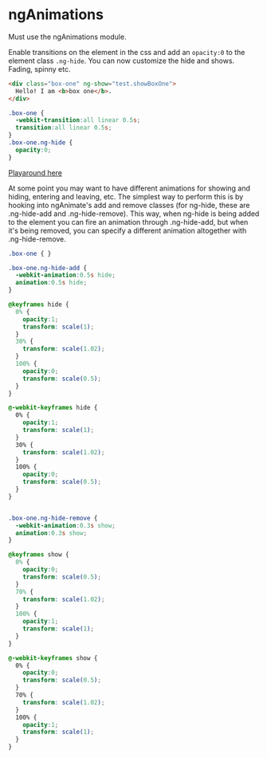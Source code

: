 # ngAnimations


Must use the ngAnimations module.

Enable transitions on the element in the css and add an `opacity:0` to the element class `.ng-hide`.
You can now customize the hide and shows.  Fading, spinny etc.

```html
<div class="box-one" ng-show="test.showBoxOne">
  Hello! I am <b>box one</b>.
</div>
```

```css
.box-one {
  -webkit-transition:all linear 0.5s;
  transition:all linear 0.5s;
}
.box-one.ng-hide {
  opacity:0;
}
```

[Playaround here](http://codepen.io/EricSimons/pen/PwdKNE )


At some point you may want to have different animations for showing and hiding, entering and leaving, etc. The simplest way to perform this is by hooking into ngAnimate's add and remove classes (for ng-hide, these are .ng-hide-add and .ng-hide-remove). This way, when ng-hide is being added to the element you can fire an animation through .ng-hide-add, but when it's being removed, you can specify a different animation altogether with .ng-hide-remove.

```css
.box-one { }

.box-one.ng-hide-add {
  -webkit-animation:0.5s hide;
  animation:0.5s hide;
}

@keyframes hide {
  0% {
    opacity:1;
    transform: scale(1);
  }
  30% {
    transform: scale(1.02);
  }
  100% {
    opacity:0;
    transform: scale(0.5);
  }
}

@-webkit-keyframes hide {
  0% {
    opacity:1;
    transform: scale(1);
  }
  30% {
    transform: scale(1.02);
  }
  100% {
    opacity:0;
    transform: scale(0.5);
  }
}


.box-one.ng-hide-remove {
  -webkit-animation:0.3s show;
  animation:0.3s show;
}

@keyframes show {
  0% {
    opacity:0;
    transform: scale(0.5);
  }
  70% {
    transform: scale(1.02);
  }
  100% {
    opacity:1;
    transform: scale(1);
  }
}

@-webkit-keyframes show {
  0% {
    opacity:0;
    transform: scale(0.5);
  }
  70% {
    transform: scale(1.02);
  }
  100% {
    opacity:1;
    transform: scale(1);
  }
}
```
